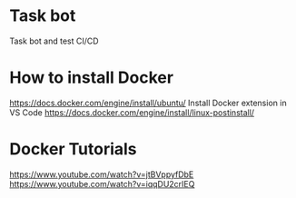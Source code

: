 # Task bot
Task bot and test CI/CD

# How to install Docker
https://docs.docker.com/engine/install/ubuntu/
Install Docker extension in VS Code
https://docs.docker.com/engine/install/linux-postinstall/

# Docker Tutorials
https://www.youtube.com/watch?v=jtBVppyfDbE
https://www.youtube.com/watch?v=iqqDU2crIEQ